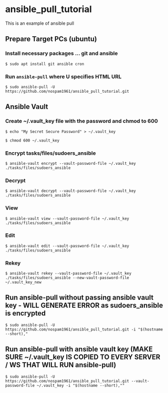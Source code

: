 # ansible_pull_tutorial
This is an example of ansible pull

## Prepare Target PCs (ubuntu)

### Install necessary packages ... git and ansible

`$ sudo apt install git ansible cron`

### Run `ansible-pull` where U specifies HTML URL

`$ sudo ansible-pull -U https://github.com/nospam1961/ansible_pull_tutorial.git`

## Ansible Vault

### Create ~/.vault_key file with the password and chmod to 600

`$ echo "My Secret Secure Password" > ~/.vault_key`

`$ chmod 600 ~/.vault_key`

### Encrypt tasks/files/sudoers_ansible

`$ ansible-vault encrypt --vault-password-file ~/.vault_key ./tasks/files/sudoers_ansible`

### Decrypt

`$ ansible-vault decrypt --vault-password-file ~/.vault_key ./tasks/files/sudoers_ansible`

### View

`$ ansible-vault view --vault-password-file ~/.vault_key ./tasks/files/sudoers_ansible`

### Edit

`$ ansible-vault edit --vault-password-file ~/.vault_key ./tasks/files/sudoers_ansible`

### Rekey

`$ ansible-vault rekey --vault-password-file ~/.vault_key ./tasks/files/sudoers_ansible --new-vault-password-file ~/.vault_key_new`

## Run ansible-pull without passing ansible vault key - WILL GENERATE ERROR as sudoers_ansible is encrypted

`$ sudo ansible-pull -U https://github.com/nospam1961/ansible_pull_tutorial.git -i "$(hostname --short),"`

## Run ansible-pull with ansible vault key (MAKE SURE ~/.vault_key IS COPIED TO EVERY SERVER / WS THAT WILL RUN ansible-pull)

`$ sudo ansible-pull -U https://github.com/nospam1961/ansible_pull_tutorial.git --vault-password-file ~/.vault_key -i "$(hostname --short),""`



